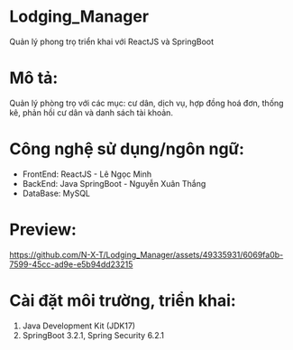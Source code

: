 # Lodging_Manager
Quản lý phong trọ triển khai với ReactJS và SpringBoot
# Mô tả:
Quản lý phòng trọ với các mục: cư dân, dịch vụ, hợp đồng hoá đơn, thống kê, phản hồi cư dân và danh sách tài khoản.
# Công nghệ sử dụng/ngôn ngữ:
- FrontEnd: ReactJS - Lê Ngọc Minh
- BackEnd: Java SpringBoot - Nguyễn Xuân Thắng
- DataBase: MySQL
# Preview:
https://github.com/N-X-T/Lodging_Manager/assets/49335931/6069fa0b-7599-45cc-ad9e-e5b94dd23215
# Cài đặt môi trường, triển khai:
1. Java Development Kit (JDK17)
2. SpringBoot 3.2.1, Spring Security 6.2.1
